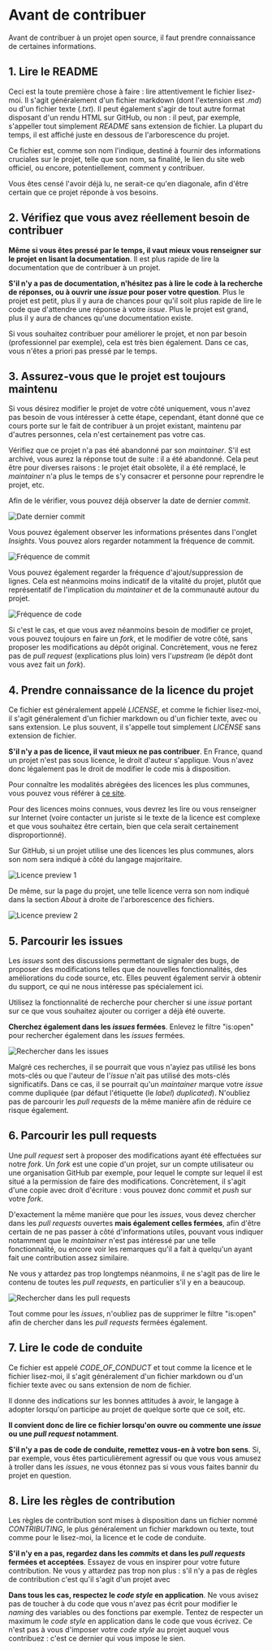 # Avant de contribuer

Avant de contribuer à un projet open source, il faut prendre connaissance de certaines informations.

## 1. Lire le README

Ceci est la toute première chose à faire : lire attentivement le fichier lisez-moi. Il s'agit généralement d'un fichier markdown (dont l'extension est *.md*) ou d'un fichier texte (*.txt*). Il peut également s'agir de tout autre format disposant d'un rendu HTML sur GitHub, ou non : il peut, par exemple, s'appeller tout simplement *README* sans extension de fichier. La plupart du temps, il est affiché juste en dessous de l'arborescence du projet.

Ce fichier est, comme son nom l'indique, destiné à fournir des informations cruciales sur le projet, telle que son nom, sa finalité, le lien du site web officiel, ou encore, potentiellement, comment y contribuer.

Vous êtes censé l'avoir déjà lu, ne serait-ce qu'en diagonale, afin d'être certain que ce projet réponde à vos besoins.

## 2. Vérifiez que vous avez réellement besoin de contribuer

**Même si vous êtes pressé par le temps, il vaut mieux vous renseigner sur le projet en lisant la documentation**. Il est plus rapide de lire la documentation que de contribuer à un projet.

**S'il n'y a pas de documentation, n'hésitez pas à lire le code à la recherche de réponses, ou à ouvrir une *issue* pour poser votre question**. Plus le projet est petit, plus il y aura de chances pour qu'il soit plus rapide de lire le code que d'attendre une réponse à votre *issue*. Plus le projet est grand, plus il y aura de chances qu'une documentation existe.

Si vous souhaitez contribuer pour améliorer le projet, et non par besoin (professionnel par exemple), cela est très bien également. Dans ce cas, vous n'êtes a priori pas pressé par le temps.

## 3. Assurez-vous que le projet est toujours maintenu

Si vous désirez modifier le projet de votre côté uniquement, vous n'avez pas besoin de vous intéresser à cette étape, cependant, étant donné que ce cours porte sur le fait de contribuer à un projet existant, maintenu par d'autres personnes, cela n'est certainement pas votre cas.

Vérifiez que ce projet n'a pas été abandonné par son *maintainer*. S'il est archivé, vous aurez la réponse tout de suite : il a été abandonné. Cela peut être pour diverses raisons : le projet était obsolète, il a été remplacé, le *maintainer* n'a plus le temps de s'y consacrer et personne pour reprendre le projet, etc.

Afin de le vérifier, vous pouvez déjà observer la date de dernier *commit*.

![Date dernier commit](.images/date_dernier_commit.png)

Vous pouvez également observer les informations présentes dans l'onglet *Insights*.
Vous pouvez alors regarder notamment la fréquence de commit.

![Fréquence de commit](.images/frequence_commit.png)

Vous pouvez également regarder la fréquence d'ajout/suppression de lignes. Cela est néanmoins moins indicatif de la vitalité du projet, plutôt que représentatif de l'implication du *maintainer* et de la communauté autour du projet.

![Fréquence de code](.images/frequence_code.png)

Si c'est le cas, et que vous avez néanmoins besoin de modifier ce projet, vous pouvez toujours en faire un *fork*, et le modifier de votre côté, sans proposer les modifications au dépôt original. Concrètement, vous ne ferez pas de *pull request* (explications plus loin) vers l'*upstream* (le dépôt dont vous avez fait un *fork*).

## 4. Prendre connaissance de la licence du projet

Ce fichier est généralement appelé *LICENSE*, et comme le fichier lisez-moi, il s'agit généralement d'un fichier markdown ou d'un fichier texte, avec ou sans extension.
Le plus souvent, il s'appelle tout simplement *LICENSE* sans extension de fichier.

**S'il n'y a pas de licence, il vaut mieux ne pas contribuer**.
En France, quand un projet n'est pas sous licence, le droit d'auteur s'applique. Vous n'avez donc légalement pas le droit de modifier le code mis à disposition.

Pour connaître les modalités abrégées des licences les plus communes, vous pouvez vous référer à [ce site](https://choosealicense.com/licenses/).

Pour des licences moins connues, vous devrez les lire ou vous renseigner sur Internet (voire contacter un juriste si le texte de la licence est complexe et que vous souhaitez être certain, bien que cela serait certainement disproportionné).

Sur GitHub, si un projet utilise une des licences les plus communes, alors son nom sera indiqué à côté du langage majoritaire.

![Licence preview 1](.images/licence_usuelle_preview1.png)

De même, sur la page du projet, une telle licence verra son nom indiqué dans la section *About* à droite de l'arborescence des fichiers.

![Licence preview 2](.images/licence_usuelle_preview2.png)

## 5. Parcourir les issues

Les *issues* sont des discussions permettant de signaler des bugs, de proposer des modifications telles que de nouvelles fonctionnalités, des améliorations du code source, etc.
Elles peuvent également servir à obtenir du support, ce qui ne nous intéresse pas spécialement ici.

Utilisez la fonctionnalité de recherche pour chercher si une *issue* portant sur ce que vous souhaitez ajouter ou corriger a déjà été ouverte.

**Cherchez également dans les *issues* fermées**. Enlevez le filtre "is:open" pour rechercher également dans les *issues* fermées.

![Rechercher dans les issues](.images/chercher_issues.png)

Malgré ces recherches, il se pourrait que vous n'ayiez pas utilisé les bons mots-clés ou que l'auteur de l'*issue* n'ait pas utilisé des mots-clés significatifs. Dans ce cas, il se pourrait qu'un *maintainer* marque votre *issue* comme dupliquée (par défaut l'étiquette (le *label*) *duplicated*). N'oubliez pas de parcourir les *pull requests* de la même manière afin de réduire ce risque également.

## 6. Parcourir les pull requests

Une *pull request* sert à proposer des modifications ayant été effectuées sur notre *fork*. Un *fork* est une copie d'un projet, sur un compte utilisateur ou une organisation GitHub par exemple, pour lequel le compte sur lequel il est situé a la permission de faire des modifications. Concrètement, il s'agit d'une copie avec droit d'écriture : vous pouvez donc *commit* et *push* sur votre *fork*.

D'exactement la même manière que pour les *issues*, vous devez chercher dans les *pull requests* ouvertes **mais également celles fermées**, afin d'être certain de ne pas passer à côté d'informations utiles, pouvant vous indiquer notamment que le *maintainer* n'est pas intéressé par une telle fonctionnalité, ou encore voir les remarques qu'il a fait à quelqu'un ayant fait une contribution assez similaire. 

Ne vous y attardez pas trop longtemps néanmoins, il ne s'agit pas de lire le contenu de toutes les *pull requests*, en particulier s'il y en a beaucoup.

![Rechercher dans les pull requests](.images/chercher_pr.png)

Tout comme pour les *issues*, n'oubliez pas de supprimer le filtre "is:open" afin de chercher dans les *pull requests* fermées également.

## 7. Lire le code de conduite

Ce fichier est appelé *CODE_OF_CONDUCT* et tout comme la licence et le fichier lisez-moi, il s'agit généralement d'un fichier markdown ou d'un fichier texte avec ou sans extension de nom de fichier.

Il donne des indications sur les bonnes attitudes à avoir, le langage à adopter lorsqu'on participe au projet de quelque sorte que ce soit, etc.

**Il convient donc de lire ce fichier lorsqu'on ouvre ou commente une *issue* ou une *pull request* notamment**.

**S'il n'y a pas de code de conduite, remettez vous-en à votre bon sens**. Si, par exemple, vous êtes particulièrement agressif ou que vous vous amusez à troller dans les *issues*, ne vous étonnez pas si vous vous faites bannir du projet en question.

## 8. Lire les règles de contribution

Les règles de contribution sont mises à disposition dans un fichier nommé *CONTRIBUTING*, le plus généralement un fichier markdown ou texte, tout comme pour le lisez-moi, la licence et le code de conduite.

**S'il n'y en a pas, regardez dans les *commits* et dans les *pull requests* fermées et acceptées**. Essayez de vous en inspirer pour votre future contribution. Ne vous y attardez pas trop non plus : s'il n'y a pas de règles de contribution c'est qu'il s'agit d'un projet avec

**Dans tous les cas, respectez le *code style* en application**. Ne vous avisez pas de toucher à du code que vous n'avez pas écrit pour modifier le *naming* des variables ou des fonctions par exemple. Tentez de respecter un maximum le *code style* en application dans le code que vous écrivez. Ce n'est pas à vous d'imposer votre *code style* au projet auquel vous contribuez : c'est ce dernier qui vous impose le sien.  <!-- TODO Mettre ça dans le chapitre où on attaque réellement les contributions : je ne pense pas que ce soit adapté de parler de code style ici. Du moins, il convient de le mettre dans le chapitre suivant également -->
